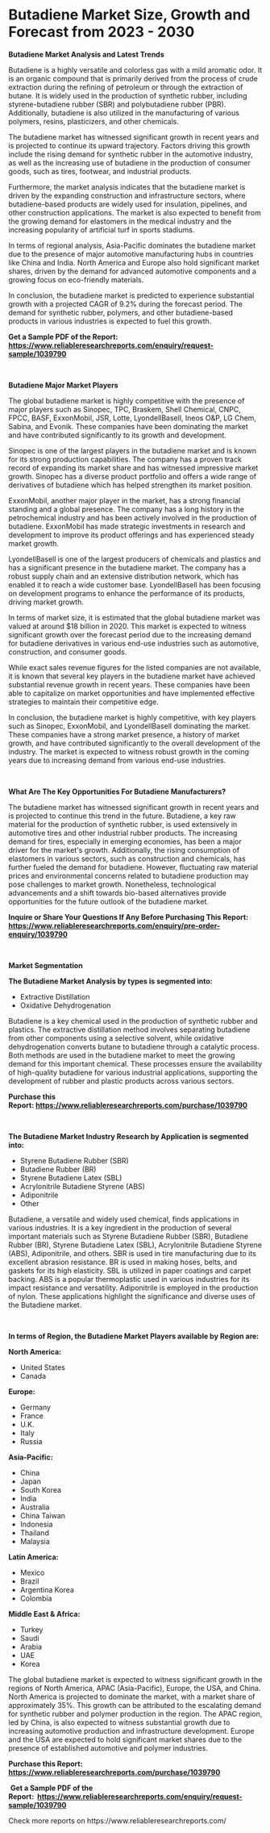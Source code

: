 <p><h1>Butadiene Market Size, Growth and Forecast from 2023 - 2030</h1></p><p><strong>Butadiene Market Analysis and Latest Trends</strong></p>
<p><p>Butadiene is a highly versatile and colorless gas with a mild aromatic odor. It is an organic compound that is primarily derived from the process of crude extraction during the refining of petroleum or through the extraction of butane. It is widely used in the production of synthetic rubber, including styrene-butadiene rubber (SBR) and polybutadiene rubber (PBR). Additionally, butadiene is also utilized in the manufacturing of various polymers, resins, plasticizers, and other chemicals.</p><p>The butadiene market has witnessed significant growth in recent years and is projected to continue its upward trajectory. Factors driving this growth include the rising demand for synthetic rubber in the automotive industry, as well as the increasing use of butadiene in the production of consumer goods, such as tires, footwear, and industrial products.</p><p>Furthermore, the market analysis indicates that the butadiene market is driven by the expanding construction and infrastructure sectors, where butadiene-based products are widely used for insulation, pipelines, and other construction applications. The market is also expected to benefit from the growing demand for elastomers in the medical industry and the increasing popularity of artificial turf in sports stadiums.</p><p>In terms of regional analysis, Asia-Pacific dominates the butadiene market due to the presence of major automotive manufacturing hubs in countries like China and India. North America and Europe also hold significant market shares, driven by the demand for advanced automotive components and a growing focus on eco-friendly materials.</p><p>In conclusion, the butadiene market is predicted to experience substantial growth with a projected CAGR of 9.2% during the forecast period. The demand for synthetic rubber, polymers, and other butadiene-based products in various industries is expected to fuel this growth.</p></p>
<p><strong>Get a Sample PDF of the Report:&nbsp; <a href="https://www.reliableresearchreports.com/enquiry/request-sample/1039790">https://www.reliableresearchreports.com/enquiry/request-sample/1039790</a></strong></p>
<p>&nbsp;</p>
<p><strong>Butadiene Major Market Players</strong></p>
<p><p>The global butadiene market is highly competitive with the presence of major players such as Sinopec, TPC, Braskem, Shell Chemical, CNPC, FPCC, BASF, ExxonMobil, JSR, Lotte, LyondellBasell, Ineos O&P, LG Chem, Sabina, and Evonik. These companies have been dominating the market and have contributed significantly to its growth and development.</p><p>Sinopec is one of the largest players in the butadiene market and is known for its strong production capabilities. The company has a proven track record of expanding its market share and has witnessed impressive market growth. Sinopec has a diverse product portfolio and offers a wide range of derivatives of butadiene which has helped strengthen its market position.</p><p>ExxonMobil, another major player in the market, has a strong financial standing and a global presence. The company has a long history in the petrochemical industry and has been actively involved in the production of butadiene. ExxonMobil has made strategic investments in research and development to improve its product offerings and has experienced steady market growth.</p><p>LyondellBasell is one of the largest producers of chemicals and plastics and has a significant presence in the butadiene market. The company has a robust supply chain and an extensive distribution network, which has enabled it to reach a wide customer base. LyondellBasell has been focusing on development programs to enhance the performance of its products, driving market growth.</p><p>In terms of market size, it is estimated that the global butadiene market was valued at around $18 billion in 2020. This market is expected to witness significant growth over the forecast period due to the increasing demand for butadiene derivatives in various end-use industries such as automotive, construction, and consumer goods.</p><p>While exact sales revenue figures for the listed companies are not available, it is known that several key players in the butadiene market have achieved substantial revenue growth in recent years. These companies have been able to capitalize on market opportunities and have implemented effective strategies to maintain their competitive edge.</p><p>In conclusion, the butadiene market is highly competitive, with key players such as Sinopec, ExxonMobil, and LyondellBasell dominating the market. These companies have a strong market presence, a history of market growth, and have contributed significantly to the overall development of the industry. The market is expected to witness robust growth in the coming years due to increasing demand from various end-use industries.</p></p>
<p>&nbsp;</p>
<p><strong>What Are The Key Opportunities For Butadiene Manufacturers?</strong></p>
<p><p>The butadiene market has witnessed significant growth in recent years and is projected to continue this trend in the future. Butadiene, a key raw material for the production of synthetic rubber, is used extensively in automotive tires and other industrial rubber products. The increasing demand for tires, especially in emerging economies, has been a major driver for the market's growth. Additionally, the rising consumption of elastomers in various sectors, such as construction and chemicals, has further fueled the demand for butadiene. However, fluctuating raw material prices and environmental concerns related to butadiene production may pose challenges to market growth. Nonetheless, technological advancements and a shift towards bio-based alternatives provide opportunities for the future outlook of the butadiene market.</p></p>
<p><strong>Inquire or Share Your Questions If Any Before Purchasing This Report: <a href="https://www.reliableresearchreports.com/enquiry/pre-order-enquiry/1039790">https://www.reliableresearchreports.com/enquiry/pre-order-enquiry/1039790</a></strong></p>
<p>&nbsp;</p>
<p><strong>Market Segmentation</strong></p>
<p><strong>The Butadiene Market Analysis by types is segmented into:</strong></p>
<p><ul><li>Extractive Distillation</li><li>Oxidative Dehydrogenation</li></ul></p>
<p><p>Butadiene is a key chemical used in the production of synthetic rubber and plastics. The extractive distillation method involves separating butadiene from other components using a selective solvent, while oxidative dehydrogenation converts butane to butadiene through a catalytic process. Both methods are used in the butadiene market to meet the growing demand for this important chemical. These processes ensure the availability of high-quality butadiene for various industrial applications, supporting the development of rubber and plastic products across various sectors.</p></p>
<p><strong>Purchase this Report:&nbsp;<a href="https://www.reliableresearchreports.com/purchase/1039790">https://www.reliableresearchreports.com/purchase/1039790</a></strong></p>
<p>&nbsp;</p>
<p><strong>The Butadiene Market Industry Research by Application is segmented into:</strong></p>
<p><ul><li>Styrene Butadiene Rubber (SBR)</li><li>Butadiene Rubber (BR)</li><li>Styrene Butadiene Latex (SBL)</li><li>Acrylonitrile Butadiene Styrene (ABS)</li><li>Adiponitrile</li><li>Other</li></ul></p>
<p><p>Butadiene, a versatile and widely used chemical, finds applications in various industries. It is a key ingredient in the production of several important materials such as Styrene Butadiene Rubber (SBR), Butadiene Rubber (BR), Styrene Butadiene Latex (SBL), Acrylonitrile Butadiene Styrene (ABS), Adiponitrile, and others. SBR is used in tire manufacturing due to its excellent abrasion resistance. BR is used in making hoses, belts, and gaskets for its high elasticity. SBL is utilized in paper coatings and carpet backing. ABS is a popular thermoplastic used in various industries for its impact resistance and versatility. Adiponitrile is employed in the production of nylon. These applications highlight the significance and diverse uses of the Butadiene market.</p></p>
<p>&nbsp;</p>
<p><strong>In terms of Region, the Butadiene Market Players available by Region are:</strong></p>
<p>
    <p> <strong> North America: </strong>
        <ul>
            <li>United States</li>
            <li>Canada</li>
        </ul>
        </p> 
    <p> <strong> Europe: </strong>
        <ul>
            <li>Germany</li>
            <li>France</li>
            <li>U.K.</li>
            <li>Italy</li>
            <li>Russia</li>
        </ul>
        </p> 
    <p> <strong> Asia-Pacific: </strong>
        <ul>
            <li>China</li>
            <li>Japan</li>
            <li>South Korea</li>
            <li>India</li>
            <li>Australia</li>
            <li>China Taiwan</li>
            <li>Indonesia</li>
            <li>Thailand</li>
            <li>Malaysia</li>
        </ul>
        </p> 
    <p> <strong> Latin America: </strong>
        <ul>
            <li>Mexico</li>
            <li>Brazil</li>
            <li>Argentina Korea</li>
            <li>Colombia</li>
        </ul>
        </p> 
    <p> <strong> Middle East & Africa: </strong>
        <ul>
            <li>Turkey</li>
            <li>Saudi</li>
            <li>Arabia</li>
            <li>UAE</li>
            <li>Korea</li>
        </ul>
    </p>
    </p>
<p><p>The global butadiene market is expected to witness significant growth in the regions of North America, APAC (Asia-Pacific), Europe, the USA, and China. North America is projected to dominate the market, with a market share of approximately 35%. This growth can be attributed to the escalating demand for synthetic rubber and polymer production in the region. The APAC region, led by China, is also expected to witness substantial growth due to increasing automotive production and infrastructure development. Europe and the USA are expected to hold significant market shares due to the presence of established automotive and polymer industries.</p></p>
<p><strong>Purchase this Report: <a href="https://www.reliableresearchreports.com/purchase/1039790">https://www.reliableresearchreports.com/purchase/1039790</a></strong></p>
<p>&nbsp;<strong>Get a Sample PDF of the Report:&nbsp;&nbsp;<a href="https://www.reliableresearchreports.com/enquiry/request-sample/1039790">https://www.reliableresearchreports.com/enquiry/request-sample/1039790</a></strong></p>
<p><strong></strong></p>
<p>Check more reports on https://www.reliableresearchreports.com/</p>
